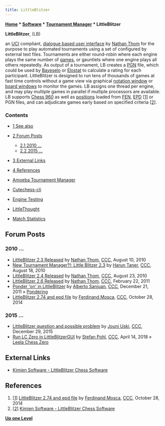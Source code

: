 ```yaml
---
title: LittleBlitzer
---
```

**[Home](Home "Home") \* [Software](Software "Software") \* [Tournament Manager](Tournament_Manager "Tournament Manager") \* LittleBlitzer**


**LittleBlitzer**, (LB)  

an [UCI](UCI "UCI") compliant, [dialogue based user interface](https://en.wikipedia.org/wiki/Text-based_user_interface) by [Nathan Thom](Nathan_Thom "Nathan Thom") for the purpose to play automated tournaments using a set of configured by external text files. 
Tournaments are either round-robin where each engine plays the same number of [games](Chess_Game "Chess Game"), or gauntlets where one engine plays all others repeatedly. As output of a tournament, LB creates a [PGN](Portable_Game_Notation "Portable Game Notation") file, which could be used by [Bayeselo](index.php?title=Bayeselo&action=edit&redlink=1 "Bayeselo (page does not exist)") or [Elostat](index.php?title=Elostat&action=edit&redlink=1 "Elostat (page does not exist)") to calculate a rating for each participant. LittleBlitzer is designed to run tens of thousands of games at fast time controls without a game view via graphical [notation window](GUI#NotationWindow "GUI") or [board windows](GUI#BoardWindow "GUI") to monitor the games. LB assigns one thread per engine, and may play multiple games in parallel if multiple processors are available. LB supports [Chess 960](Chess960 "Chess960") as well as [positions](Chess_Position "Chess Position") loaded from [FEN](Forsyth-Edwards_Notation "Forsyth-Edwards Notation"), [EPD](Extended_Position_Description "Extended Position Description") <a id="cite-note-1" href="#cite-ref-1">[1]</a> or PGN files, and can adjudicate games early based on specified criteria <a id="cite-note-2" href="#cite-ref-2">[2]</a>.



### Contents


* [1 See also](#see-also)
* [2 Forum Posts](#forum-posts)
	+ [2.1 2010 ...](#2010-...)
	+ [2.2 2015 ...](#2015-...)
* [3 External Links](#external-links)
* [4 References](#references)






* [Amoeba Tournament Manager](Amoeba#TournamentManager "Amoeba")
* [Cutechess-cli](Cutechess-cli "Cutechess-cli")
* [Engine Testing](Engine_Testing "Engine Testing")
* [LittleThought](LittleThought "LittleThought")
* [Match Statistics](Match_Statistics "Match Statistics")


## Forum Posts


### 2010 ...


* [LittleBlitzer 2.3 Released](http://www.talkchess.com/forum/viewtopic.php?t=35753) by [Nathan Thom](Nathan_Thom "Nathan Thom"), [CCC](CCC "CCC"), August 10, 2010
* [New Tournament Manager?!: Little Blitzer 2.3](http://www.talkchess.com/forum/viewtopic.php?t=35823) by [Harun Taner](Harun_Taner "Harun Taner"), [CCC](CCC "CCC"), August 18, 2010
* [LittleBlitzer 2.4 Released](http://www.talkchess.com/forum/viewtopic.php?t=35868) by [Nathan Thom](Nathan_Thom "Nathan Thom"), [CCC](CCC "CCC"), August 23, 2010
* [LittleBlitzer 2.6 Released](http://www.talkchess.com/forum/viewtopic.php?t=38167) by [Nathan Thom](Nathan_Thom "Nathan Thom"), [CCC](CCC "CCC"), February 22, 2011
* [Ponder 'on' in LittleBlitzer](http://www.talkchess.com/forum/viewtopic.php?t=41541) by [Alberto Sanjuan](Alberto_Sanjuan "Alberto Sanjuan"), [CCC](CCC "CCC"), December 21, 2011 » [Pondering](Pondering "Pondering")
* [LittleBlitzer 2.74 and epd file](http://www.talkchess.com/forum/viewtopic.php?t=54168) by [Ferdinand Mosca](Ferdinand_Mosca "Ferdinand Mosca"), [CCC](CCC "CCC"), October 28, 2014


### 2015 ...


* [LittleBlitzer question and possible problem](http://www.talkchess.com/forum/viewtopic.php?t=58730) by [Jouni Uski](Jouni_Uski "Jouni Uski"), [CCC](CCC "CCC"), December 29, 2015
* [Run LC Zero in LittleBlitzerGUI](http://www.talkchess.com/forum/viewtopic.php?t=67104) by [Stefan Pohl](index.php?title=Stefan_Pohl&action=edit&redlink=1 "Stefan Pohl (page does not exist)"), [CCC](CCC "CCC"), April 14, 2018 » [Leela Chess Zero](Leela_Chess_Zero "Leela Chess Zero")


## External Links


* [Kimien Software - LittleBlitzer Chess Software](http://www.kimiensoftware.com/software/chess/littleblitzer)


## References


1. <a id="cite-ref-1" href="#cite-note-1">[1]</a> [LittleBlitzer 2.74 and epd file](http://www.talkchess.com/forum/viewtopic.php?t=54168) by [Ferdinand Mosca](Ferdinand_Mosca "Ferdinand Mosca"), [CCC](CCC "CCC"), October 28, 2014
2. <a id="cite-ref-2" href="#cite-note-2">[2]</a> [Kimien Software - LittleBlitzer Chess Software](http://www.kimiensoftware.com/software/chess/littleblitzer)

**[Up one Level](Tournament_Manager "Tournament Manager")**







 

